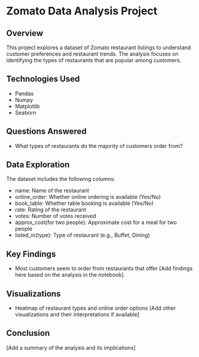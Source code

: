 # Zomato Data Analysis Project

## Overview
This project explores a dataset of Zomato restaurant listings to understand customer preferences and restaurant trends. The analysis focuses on identifying the types of restaurants that are popular among customers.

## Technologies Used
- Pandas
- Numpy
- Matplotlib
- Seaborn

## Questions Answered
- What types of restaurants do the majority of customers order from?

## Data Exploration
The dataset includes the following columns:
- name: Name of the restaurant
- online_order: Whether online ordering is available (Yes/No)
- book_table: Whether table booking is available (Yes/No)
- rate: Rating of the restaurant
- votes: Number of votes received
- approx_cost(for two people): Approximate cost for a meal for two people
- listed_in(type): Type of restaurant (e.g., Buffet, Dining)

## Key Findings
- Most customers seem to order from restaurants that offer [Add findings here based on the analysis in the notebook].

## Visualizations
- Heatmap of restaurant types and online order options
[Add other visualizations and their interpretations if available]

## Conclusion
[Add a summary of the analysis and its implications]
